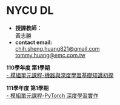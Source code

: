#  NYCU DL

* **授課教師：** <br>
 黃志勝 <br>
* **contact email:**<br> 
chih.sheng.huang821@gmail.com<br>
tommy.huang@emc.com.tw<br>

**110學年度 第1學期** </br>
[- 模組單元課程-機器與深度學習基礎知識初探](https://github.com/TommyHuang821/NYCU_AIcollege_course/tree/main/110-1%E6%A8%A1%E7%B5%84%E5%96%AE%E5%85%83%E8%AA%B2%E7%A8%8B-%E6%A9%9F%E5%99%A8%E8%88%87%E6%B7%B1%E5%BA%A6%E5%AD%B8%E7%BF%92%E5%9F%BA%E7%A4%8E%E7%9F%A5%E8%AD%98%E5%88%9D%E6%8E%A2)

**111學年度 第1學期** </br>
[- 模組單元課程-PyTorch 深度學習實作](https://github.com/TommyHuang821/NYCU_AIcollege_course/tree/main/111-1%E6%A8%A1%E7%B5%84%E5%96%AE%E5%85%83%E8%AA%B2%E7%A8%8B-Pytorch%E5%AF%A6%E4%BD%9C)


